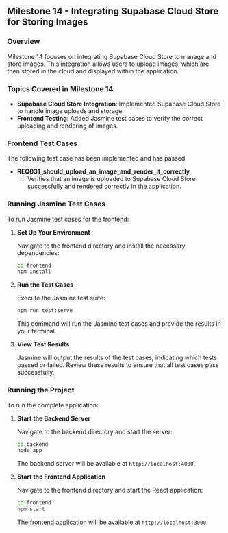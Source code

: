 
## **Milestone 14 - Integrating Supabase Cloud Store for Storing Images**

### **Overview**

Milestone 14 focuses on integrating Supabase Cloud Store to manage and store images. This integration allows users to upload images, which are then stored in the cloud and displayed within the application.

### **Topics Covered in Milestone 14**

- **Supabase Cloud Store Integration**: Implemented Supabase Cloud Store to handle image uploads and storage.
- **Frontend Testing**: Added Jasmine test cases to verify the correct uploading and rendering of images.

### **Frontend Test Cases**

The following test case has been implemented and has passed:

- **REQ031_should_upload_an_image_and_render_it_correctly**
  - Verifies that an image is uploaded to Supabase Cloud Store successfully and rendered correctly in the application.

### **Running Jasmine Test Cases**

To run Jasmine test cases for the frontend:

1. **Set Up Your Environment**

   Navigate to the frontend directory and install the necessary dependencies:
   ```bash
   cd frontend
   npm install
   ```

2. **Run the Test Cases**

   Execute the Jasmine test suite:
   ```bash
   npm run test:serve
   ```

   This command will run the Jasmine test cases and provide the results in your terminal.

3. **View Test Results**

   Jasmine will output the results of the test cases, indicating which tests passed or failed. Review these results to ensure that all test cases pass successfully.

### **Running the Project**

To run the complete application:

1. **Start the Backend Server**

   Navigate to the backend directory and start the server:
   ```bash
   cd backend
   node app
   ```

   The backend server will be available at `http://localhost:4000`.

2. **Start the Frontend Application**

   Navigate to the frontend directory and start the React application:
   ```bash
   cd frontend
   npm start
   ```

   The frontend application will be available at `http://localhost:3000`.
